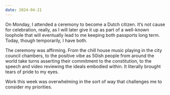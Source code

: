```yaml
---
date: 2024-04-21
---
```


On Monday, I attended a ceremony to become a Dutch citizen. It’s not cause for celebration, really, as I will later give it up as part of a well-known loophole that will eventually lead to me keeping both passports long term. Today, though temporarily, I have both.

The ceremony was affirming. From the chill house music playing in the city council chambers, to the positive vibe as 50ish people from around the world take turns asserting their commitment to the constitution, to the speech and video reviewing the ideals embodied within. It literally brought tears of pride to my eyes.

Work this week was overwhelming in the sort of way that challenges me to consider my priorities.
